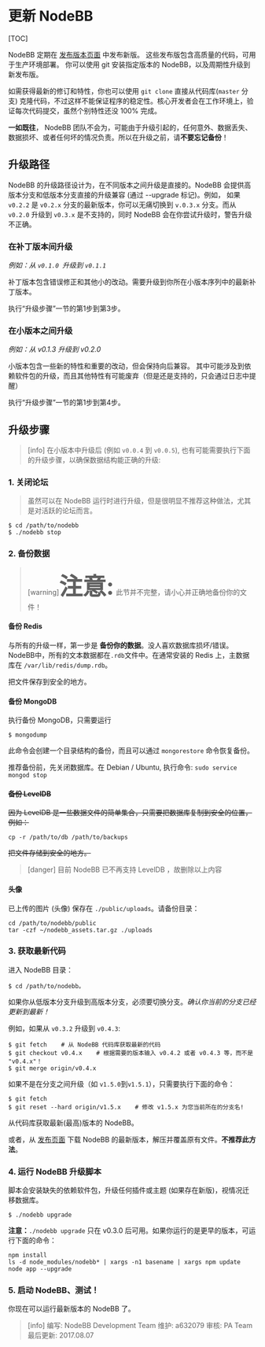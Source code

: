 # 更新 NodeBB

[TOC]

NodeBB 定期在 [发布版本页面](https://github.com/NodeBB/NodeBB/releases) 中发布新版。 这些发布版包含高质量的代码，可用于生产环境部署。
你可以使用 git 安装指定版本的 NodeBB，以及周期性升级到新发布版。

如需获得最新的修订和特性，你也可以使用 `git clone` 直接从代码库(`master` 分支) 克隆代码，不过这样不能保证程序的稳定性。核心开发者会在工作环境上，验证每次代码提交，虽然个别特性还没 100% 完成。

**一如既往**， NodeBB 团队不会为，可能由于升级引起的，任何意外、数据丢失、数据损坏、或者任何坏的情况负责。所以在升级之前，请**不要忘记备份**！

## 升级路径
NodeBB 的升级路径设计为，在不同版本之间升级是直接的。NodeBB 会提供高版本分支和低版本分支直接的升级兼容 (通过 --upgrade 标记)。例如， 如果 `v0.2.2` 是 `v0.2.x` 分支的最新版本，你可以无痛切换到 `v.0.3.x` 分支。而从 `v0.2.0` 升级到 `v0.3.x` 是不支持的，同时 NodeBB 会在你尝试升级时，警告升级不正确。

### 在补丁版本间升级
*例如：从 `v0.1.0 `升级到 `v0.1.1`*

补丁版本包含错误修正和其他小的改动。需要升级到你所在小版本序列中的最新补丁版本。

执行“升级步骤”一节的第1步到第3步。

### 在小版本之间升级
*例如：从 v0.1.3 升级到 v0.2.0*

小版本包含一些新的特性和重要的改动，但会保持向后兼容。 其中可能涉及到依赖软件包的升级，而且其他特性有可能废弃（但是还是支持的，只会通过日志中提醒）

执行“升级步骤”一节的第1步到第4步。

## 升级步骤
>[info] 在小版本中升级后 (例如 `v0.0.4` 到 `v0.0.5`), 也有可能需要执行下面的升级步骤，以确保数据结构能正确的升级:

### 1. 关闭论坛

> 虽然可以在 NodeBB 运行时进行升级，但是很明显不推荐这种做法，尤其是对活跃的论坛而言。
```
$ cd /path/to/nodebb
$ ./nodebb stop
```
### 2. 备份数据
>[warning]**<font style="font-size:48px;">注意:</font>**
此节并不完整，请小心并正确地备份你的文件！

#### 备份 Redis
与所有的升级一样，第一步是 **备份你的数据**。没人喜欢数据库损坏/错误。
NodeBB中，所有的文本数据都在` .rdb `文件中。在通常安装的 Redis 上，主数据库在 `/var/lib/redis/dump.rdb`。

把文件保存到安全的地方。

#### 备份 MongoDB
执行备份 MongoDB，只需要运行
```
$ mongodump
```
此命令会创建一个目录结构的备份，而且可以通过 `mongorestore` 命令恢复备份。

推荐备份前，先关闭数据库。在 Debian / Ubuntu, 执行命令: `sudo service mongod stop`

#### ~~备份 LevelDB~~
~~因为 LevelDB 是一些数据文件的简单集合，只需要把数据库复制到安全的位置，例如：~~
```
cp -r /path/to/db /path/to/backups
```
~~把文件存储到安全的地方。~~

>[danger] 目前 NodeBB 已不再支持 LevelDB ，故删除以上内容

#### 头像
已上传的图片 (头像) 保存在 `./public/uploads`。请备份目录：
```
cd /path/to/nodebb/public
tar -czf ~/nodebb_assets.tar.gz ./uploads
```
### 3. 获取最新代码
进入 NodeBB 目录：
```
$ cd /path/to/nodebb。
```
如果你从低版本分支升级到高版本分支，必须要切换分支。*确认你当前的分支已经更新到最新！*

例如，如果从 `v0.3.2` 升级到 `v0.4.3`:
```
$ git fetch    # 从 NodeBB 代码库获取最新的代码
$ git checkout v0.4.x    # 根据需要的版本输入 v0.4.2 或者 v0.4.3 等，而不是 "v0.4.x"！
$ git merge origin/v0.4.x
```
如果不是在分支之间升级（如 `v1.5.0`到`v1.5.1`），只需要执行下面的命令：
```
$ git fetch
$ git reset --hard origin/v1.5.x    # 修改 v1.5.x 为您当前所在的分支名!
```
从代码库获取最新(最高)版本的 NodeBB。

或者，从 [发布页面](https://github.com/NodeBB/NodeBB/releases) 下载 NodeBB 的最新版本，解压并覆盖原有文件。**不推荐此方法**。

### 4. 运行 NodeBB 升级脚本
脚本会安装缺失的依赖软件包，升级任何插件或主题 (如果存在新版)，视情况迁移数据库。
```
$ ./nodebb upgrade
```
**注意：**`./nodebb upgrade` 只在 v0.3.0 后可用。如果你运行的是更早的版本，可运行下面的命令：
```
npm install
ls -d node_modules/nodebb* | xargs -n1 basename | xargs npm update
node app --upgrade
```
### 5. 启动 NodeBB、测试！
你现在可以运行最新版本的 NodeBB 了。

>[info] 编写: NodeBB Development Team
维护: a632079
审核: PA Team
最后更新: 2017.08.07